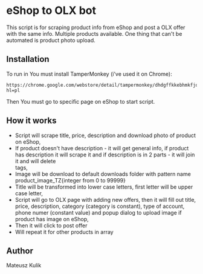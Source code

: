 # eShop to OLX bot

This script is for scraping product info from eShop and post a OLX offer with the same info. Multiple products available. One thing that can't be automated is product photo upload.



## Installation

To run in You must install TamperMonkey (i've used it on Chrome):

```
https://chrome.google.com/webstore/detail/tampermonkey/dhdgffkkebhmkfjojejmpbldmpobfkfo?hl=pl
```

Then You must go to specific page on eShop to start script.


## How it works

* Script will scrape title, price, description and download photo of product on eShop,
* If product doesn't have description - it will get general info, if product has description it will scrape it and if description is in 2 parts - it will join it and will delete <br> tags,
* Image will be download to default downloads folder with pattern name product_image_TZ{integer from 0 to 99999}
* Title will be transformed into lower case letters, first letter will be upper case letter,
* Script will go to OLX page with adding new offers, then it will fill out title, price, description, category (category is constant), type of account, phone numer (constant value) and popup dialog to upload image if product has image on eShop,
* Then it will click to post offer
* Will repeat it for other products in array

## Author

Mateusz Kulik